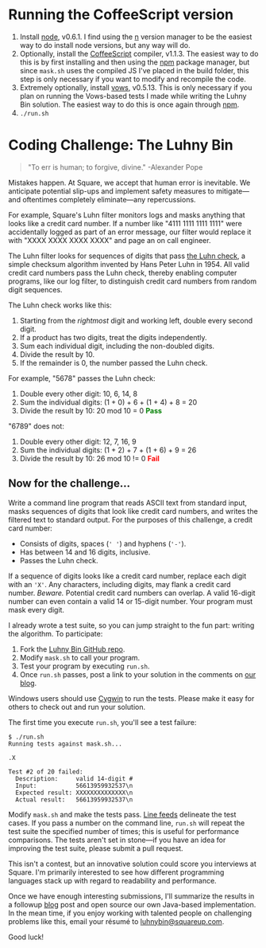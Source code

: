 Running the CoffeeScript version
================================
1. Install [node](http://nodejs.org/), v0.6.1. I find using the [n](https://github.com/visionmedia/n) 
version manager to be the easiest way to do install node versions, but any way will do.
2. Optionally, install the [CoffeeScript](http://jashkenas.github.com/coffee-script/) compiler, v1.1.3. 
The easiest way to do this is by first installing and then using the [npm](http://npmjs.org/)
package manager, but since `mask.sh` uses the compiled JS I've placed in the build folder, this 
step is only necessary if you want to modify and recompile the code.
3. Extremely optionally, install [vows](http://vowsjs.org), v0.5.13. This is only necessary if you plan on
running the Vows-based tests I made while writing the Luhny Bin solution. The easiest way to do this is
once again through [npm](http://npmjs.org).
4. `./run.sh`

Coding Challenge: The Luhny Bin
===============================

> "To err is human; to forgive, divine." -Alexander Pope

Mistakes happen. At Square, we accept that human error is inevitable. We anticipate potential slip-ups and implement safety measures to mitigate&mdash;and oftentimes completely eliminate&mdash;any repercussions.

For example, Square's Luhn filter monitors logs and masks anything that looks like a credit card number. If a number like "4111 1111 1111 1111" were accidentally logged as part of an error message, our filter would replace it with "XXXX XXXX XXXX XXXX" and page an on call engineer.

The Luhn filter looks for sequences of digits that pass <a href="http://en.wikipedia.org/wiki/Luhn_algorithm">the Luhn check</a>, a simple checksum algorithm invented by Hans Peter Luhn in 1954. All valid credit card numbers pass the Luhn check, thereby enabling computer programs, like our log filter, to distinguish credit card numbers from random digit sequences.

The Luhn check works like this:

1. Starting from the *rightmost* digit and working left, double every second digit.
1. If a product has two digits, treat the digits independently.
1. Sum each individual digit, including the non-doubled digits.
1. Divide the result by 10.
1. If the remainder is 0, the number passed the Luhn check.

For example, "5678" passes the Luhn check:

1. Double every other digit: 10, 6, 14, 8
1. Sum the individual digits: (1 + 0) + 6 + (1 + 4) + 8 = 20
1. Divide the result by 10: 20 mod 10 = 0 <b><font color="green">Pass</font></b>

"6789" does not:

1. Double every other digit: 12, 7, 16, 9
1. Sum the individual digits: (1 + 2) + 7 + (1 + 6) + 9 = 26
1. Divide the result by 10: 26 mod 10 != 0 <b><font color="red">Fail</font></b>

Now for the challenge...
------------------------

Write a command line program that reads ASCII text from standard input, masks sequences of digits that look like credit card numbers, and writes the filtered text to standard output. For the purposes of this challenge, a credit card number:

- Consists of digits, spaces (`' '`) and hyphens (`'-'`).
- Has between 14 and 16 digits, inclusive.
- Passes the Luhn check.

If a sequence of digits looks like a credit card number, replace each digit with an `'X'`. Any characters, including digits, may flank a credit card number. *Beware.* Potential credit card numbers can overlap. A valid 16-digit number can even contain a valid 14 or 15-digit number. Your program must mask every digit.

I already wrote a test suite, so you can jump straight to the fun part: writing the algorithm. To participate:

1. Fork the [Luhny Bin GitHub repo](https://github.com/square/luhnybin).
2. Modify `mask.sh` to call your program.
3. Test your program by executing `run.sh`.
4. Once `run.sh` passes, post a link to your solution in the comments on [our blog](http://corner.squareup.com/2011/11/luhny-bin.html).

Windows users should use [Cygwin](http://www.cygwin.com/) to run the tests. Please make it easy for others to check out and run your solution.

The first time you execute `run.sh`, you'll see a test failure:

    $ ./run.sh 
    Running tests against mask.sh...
    
    .X
    
    Test #2 of 20 failed:
      Description:     valid 14-digit #
      Input:           56613959932537\n
      Expected result: XXXXXXXXXXXXXX\n
      Actual result:   56613959932537\n

Modify `mask.sh` and make the tests pass. [Line feeds](http://en.wikipedia.org/wiki/Newline) delineate the test cases. If you pass a number on the command line, `run.sh` will repeat the test suite the specified number of times; this is useful for performance comparisons. The tests aren't set in stone&mdash;if you have an idea for improving the test suite, please submit a pull request.

This isn't a contest, but an innovative solution could score you interviews at Square. I'm primarily interested to see how different programming languages stack up with regard to readability and performance.

Once we have enough interesting submissions, I'll summarize the results in a followup [blog](http://corner.squareup.com/) post and open source our own Java-based implementation. In the mean time, if you enjoy working with talented people on challenging problems like this, email your résumé to <a href="mailto:luhnybin@squareup.com">luhnybin@squareup.com</a>.

Good luck!
